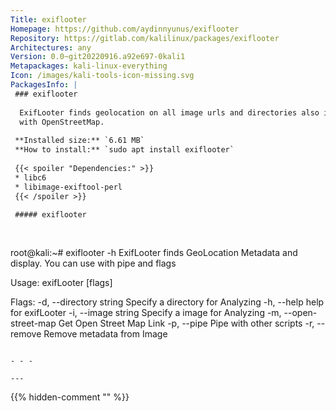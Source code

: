 ```yaml
---
Title: exiflooter
Homepage: https://github.com/aydinnyunus/exiflooter
Repository: https://gitlab.com/kalilinux/packages/exiflooter
Architectures: any
Version: 0.0~git20220916.a92e697-0kali1
Metapackages: kali-linux-everything 
Icon: /images/kali-tools-icon-missing.svg
PackagesInfo: |
 ### exiflooter
 
  ExifLooter finds geolocation on all image urls and directories also integrates
  with OpenStreetMap.
 
 **Installed size:** `6.61 MB`  
 **How to install:** `sudo apt install exiflooter`  
 
 {{< spoiler "Dependencies:" >}}
 * libc6 
 * libimage-exiftool-perl
 {{< /spoiler >}}
 
 ##### exiflooter
 
 
 ```
 root@kali:~# exiflooter -h
 ExifLooter finds GeoLocation Metadata and display. You can use with pipe and flags
 
 Usage:
   exifLooter [flags]
 
 Flags:
   -d, --directory string   Specify a directory for Analyzing
   -h, --help               help for exifLooter
   -i, --image string       Specify a image for Analyzing
   -m, --open-street-map    Get Open Street Map Link
   -p, --pipe               Pipe with other scripts
   -r, --remove             Remove metadata from Image
 ```
 
 - - -
 
---
```

{{% hidden-comment "<!--Do not edit anything above this line-->" %}}
